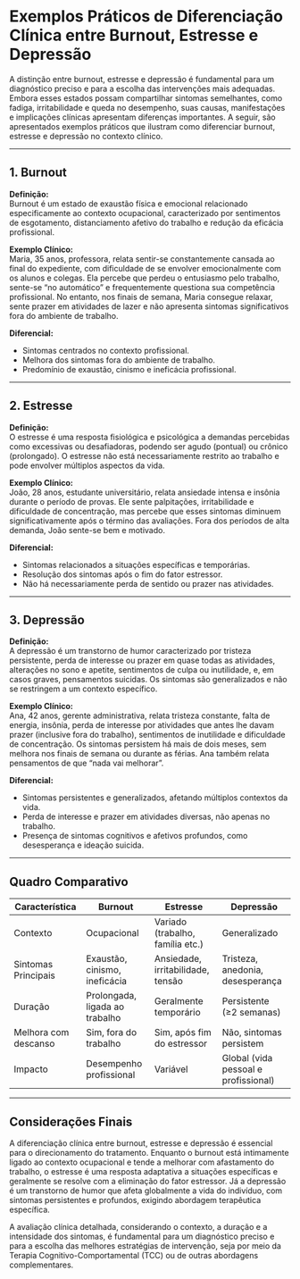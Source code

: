 
# Exemplos Práticos de Diferenciação Clínica entre Burnout, Estresse e Depressão

A distinção entre burnout, estresse e depressão é fundamental para um diagnóstico preciso e para a escolha das intervenções mais adequadas. Embora esses estados possam compartilhar sintomas semelhantes, como fadiga, irritabilidade e queda no desempenho, suas causas, manifestações e implicações clínicas apresentam diferenças importantes. A seguir, são apresentados exemplos práticos que ilustram como diferenciar burnout, estresse e depressão no contexto clínico.

---

## 1. **Burnout**

**Definição:**  
Burnout é um estado de exaustão física e emocional relacionado especificamente ao contexto ocupacional, caracterizado por sentimentos de esgotamento, distanciamento afetivo do trabalho e redução da eficácia profissional.

**Exemplo Clínico:**  
Maria, 35 anos, professora, relata sentir-se constantemente cansada ao final do expediente, com dificuldade de se envolver emocionalmente com os alunos e colegas. Ela percebe que perdeu o entusiasmo pelo trabalho, sente-se “no automático” e frequentemente questiona sua competência profissional. No entanto, nos finais de semana, Maria consegue relaxar, sente prazer em atividades de lazer e não apresenta sintomas significativos fora do ambiente de trabalho.

**Diferencial:**  
- Sintomas centrados no contexto profissional.
- Melhora dos sintomas fora do ambiente de trabalho.
- Predomínio de exaustão, cinismo e ineficácia profissional.

---

## 2. **Estresse**

**Definição:**  
O estresse é uma resposta fisiológica e psicológica a demandas percebidas como excessivas ou desafiadoras, podendo ser agudo (pontual) ou crônico (prolongado). O estresse não está necessariamente restrito ao trabalho e pode envolver múltiplos aspectos da vida.

**Exemplo Clínico:**  
João, 28 anos, estudante universitário, relata ansiedade intensa e insônia durante o período de provas. Ele sente palpitações, irritabilidade e dificuldade de concentração, mas percebe que esses sintomas diminuem significativamente após o término das avaliações. Fora dos períodos de alta demanda, João sente-se bem e motivado.

**Diferencial:**  
- Sintomas relacionados a situações específicas e temporárias.
- Resolução dos sintomas após o fim do fator estressor.
- Não há necessariamente perda de sentido ou prazer nas atividades.

---

## 3. **Depressão**

**Definição:**  
A depressão é um transtorno de humor caracterizado por tristeza persistente, perda de interesse ou prazer em quase todas as atividades, alterações no sono e apetite, sentimentos de culpa ou inutilidade, e, em casos graves, pensamentos suicidas. Os sintomas são generalizados e não se restringem a um contexto específico.

**Exemplo Clínico:**  
Ana, 42 anos, gerente administrativa, relata tristeza constante, falta de energia, insônia, perda de interesse por atividades que antes lhe davam prazer (inclusive fora do trabalho), sentimentos de inutilidade e dificuldade de concentração. Os sintomas persistem há mais de dois meses, sem melhora nos finais de semana ou durante as férias. Ana também relata pensamentos de que “nada vai melhorar”.

**Diferencial:**  
- Sintomas persistentes e generalizados, afetando múltiplos contextos da vida.
- Perda de interesse e prazer em atividades diversas, não apenas no trabalho.
- Presença de sintomas cognitivos e afetivos profundos, como desesperança e ideação suicida.

---

## **Quadro Comparativo**

| Característica         | Burnout                        | Estresse                        | Depressão                        |
|-----------------------|--------------------------------|----------------------------------|----------------------------------|
| Contexto              | Ocupacional                    | Variado (trabalho, família etc.) | Generalizado                     |
| Sintomas Principais   | Exaustão, cinismo, ineficácia  | Ansiedade, irritabilidade, tensão| Tristeza, anedonia, desesperança |
| Duração               | Prolongada, ligada ao trabalho | Geralmente temporário            | Persistente (≥2 semanas)         |
| Melhora com descanso  | Sim, fora do trabalho          | Sim, após fim do estressor       | Não, sintomas persistem          |
| Impacto               | Desempenho profissional        | Variável                         | Global (vida pessoal e profissional) |

---

## **Considerações Finais**

A diferenciação clínica entre burnout, estresse e depressão é essencial para o direcionamento do tratamento. Enquanto o burnout está intimamente ligado ao contexto ocupacional e tende a melhorar com afastamento do trabalho, o estresse é uma resposta adaptativa a situações específicas e geralmente se resolve com a eliminação do fator estressor. Já a depressão é um transtorno de humor que afeta globalmente a vida do indivíduo, com sintomas persistentes e profundos, exigindo abordagem terapêutica específica.

A avaliação clínica detalhada, considerando o contexto, a duração e a intensidade dos sintomas, é fundamental para um diagnóstico preciso e para a escolha das melhores estratégias de intervenção, seja por meio da Terapia Cognitivo-Comportamental (TCC) ou de outras abordagens complementares.
```

